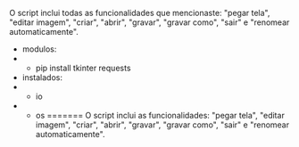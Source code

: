 

O script inclui todas as funcionalidades que mencionaste: "pegar tela", "editar imagem", "criar", "abrir", "gravar", "gravar como", "sair" e "renomear automaticamente".
- modulos:
- - pip install tkinter requests
- instalados:
- - io
- - os
=======
O script inclui as funcionalidades: "pegar tela", "editar imagem", "criar", "abrir", "gravar", "gravar como", "sair" e "renomear automaticamente".

